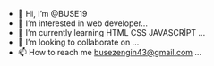 - 👋 Hi, I’m @BUSE19
- 👀 I’m interested in web developer...
- 🌱 I’m currently learning HTML CSS JAVASCRİPT ...
- 💞️ I’m looking to collaborate on ...
- 📫 How to reach me busezengin43@gmail.com ...

<!---
BUSE19/BUSE19 is a ✨ special ✨ repository because its `README.md` (this file) appears on your GitHub profile.
You can click the Preview link to take a look at your changes.
--->
